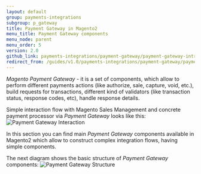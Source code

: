 ```yaml
---
layout: default
group: payments-integrations
subgroup: p_gateway
title: Payment Gateway in Magento2
menu_title: Payment Gateway components
menu_node: parent
menu_order: 5
version: 2.0
github_link: payments-integrations/payment-gateway/payment-gateway-intro.md
redirect_from: /guides/v1.0/payments-integrations/payment-gateway/payment-gateway-intro.html
---
```


_Magento Payment Gateway_ - it is a set of components, which allow to perform different payments actions (like authorize, sale, capture, void, etc.),
build requests for transactions, different kind of validators (like transaction status, response codes, etc), handle response details.

Simple interaction flow with Magento Sales Management and concrete payment processor via _Payment Gateway_ looks like this:
![Payment Gateway Interaction]({{site.baseurl}}common/images/payments-integrations/pg_interaction_flow.png)

In this section you can find main _Payment Gateway_ components available in Magento2 which allow to construct complex integration flows, having simple components.

The next diagram shows the basic structure of _Payment Gateway_ components:
![Payment Gateway Structure]({{site.baseurl}}common/images/payments-integrations/pg_structure.png)